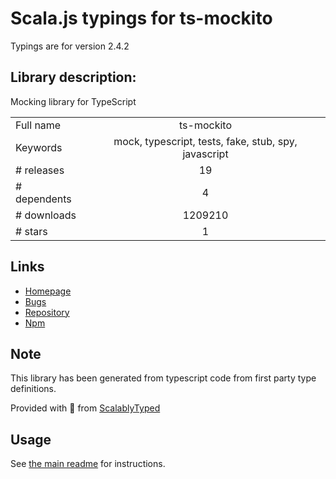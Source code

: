 
# Scala.js typings for ts-mockito

Typings are for version 2.4.2

## Library description:
Mocking library for TypeScript

|                    |                 |
| ------------------ | :-------------: |
| Full name          | ts-mockito |
| Keywords           | mock, typescript, tests, fake, stub, spy, javascript |
| # releases         | 19 |
| # dependents       | 4 |
| # downloads        | 1209210 |
| # stars            | 1 |

## Links
- [Homepage](https://github.com/NagRock/ts-mockito#readme)
- [Bugs](https://github.com/NagRock/ts-mockito/issues)
- [Repository](https://github.com/NagRock/ts-mockito)
- [Npm](https://www.npmjs.com/package/ts-mockito)
    


## Note
This library has been generated from typescript code from first party type definitions.

Provided with :purple_heart: from [ScalablyTyped](https://github.com/oyvindberg/ScalablyTyped)

## Usage
See [the main readme](../../readme.md) for instructions.


